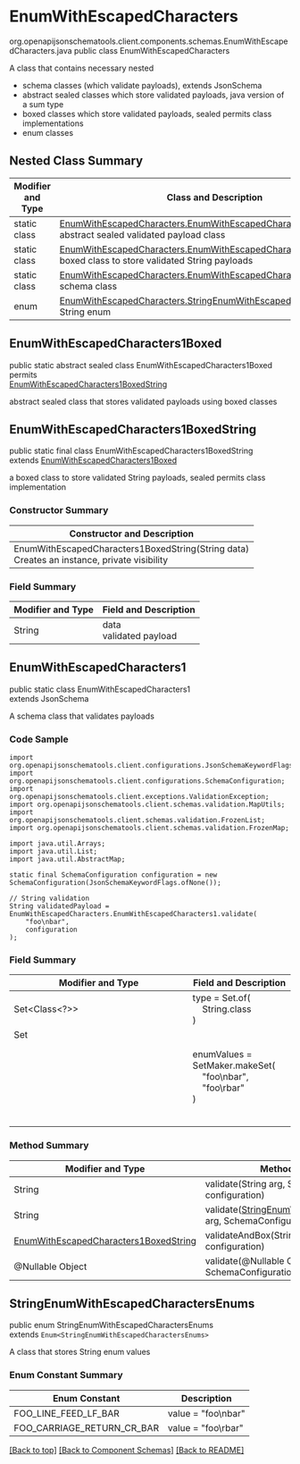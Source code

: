 # EnumWithEscapedCharacters
org.openapijsonschematools.client.components.schemas.EnumWithEscapedCharacters.java
public class EnumWithEscapedCharacters

A class that contains necessary nested
- schema classes (which validate payloads), extends JsonSchema
- abstract sealed classes which store validated payloads, java version of a sum type
- boxed classes which store validated payloads, sealed permits class implementations
- enum classes

## Nested Class Summary
| Modifier and Type | Class and Description |
| ----------------- | ---------------------- |
| static class | [EnumWithEscapedCharacters.EnumWithEscapedCharacters1Boxed](#enumwithescapedcharacters1boxed)<br> abstract sealed validated payload class |
| static class | [EnumWithEscapedCharacters.EnumWithEscapedCharacters1BoxedString](#enumwithescapedcharacters1boxedstring)<br> boxed class to store validated String payloads |
| static class | [EnumWithEscapedCharacters.EnumWithEscapedCharacters1](#enumwithescapedcharacters1)<br> schema class |
| enum | [EnumWithEscapedCharacters.StringEnumWithEscapedCharactersEnums](#stringenumwithescapedcharactersenums)<br>String enum |

## EnumWithEscapedCharacters1Boxed
public static abstract sealed class EnumWithEscapedCharacters1Boxed<br>
permits<br>
[EnumWithEscapedCharacters1BoxedString](#enumwithescapedcharacters1boxedstring)

abstract sealed class that stores validated payloads using boxed classes

## EnumWithEscapedCharacters1BoxedString
public static final class EnumWithEscapedCharacters1BoxedString<br>
extends [EnumWithEscapedCharacters1Boxed](#enumwithescapedcharacters1boxed)

a boxed class to store validated String payloads, sealed permits class implementation

### Constructor Summary
| Constructor and Description |
| --------------------------- |
| EnumWithEscapedCharacters1BoxedString(String data)<br>Creates an instance, private visibility |

### Field Summary
| Modifier and Type | Field and Description |
| ----------------- | ---------------------- |
| String | data<br>validated payload |

## EnumWithEscapedCharacters1
public static class EnumWithEscapedCharacters1<br>
extends JsonSchema

A schema class that validates payloads

### Code Sample
```
import org.openapijsonschematools.client.configurations.JsonSchemaKeywordFlags;
import org.openapijsonschematools.client.configurations.SchemaConfiguration;
import org.openapijsonschematools.client.exceptions.ValidationException;
import org.openapijsonschematools.client.schemas.validation.MapUtils;
import org.openapijsonschematools.client.schemas.validation.FrozenList;
import org.openapijsonschematools.client.schemas.validation.FrozenMap;

import java.util.Arrays;
import java.util.List;
import java.util.AbstractMap;

static final SchemaConfiguration configuration = new SchemaConfiguration(JsonSchemaKeywordFlags.ofNone());

// String validation
String validatedPayload = EnumWithEscapedCharacters.EnumWithEscapedCharacters1.validate(
    "foo\nbar",
    configuration
);
```

### Field Summary
| Modifier and Type | Field and Description |
| ----------------- | ---------------------- |
| Set<Class<?>> | type = Set.of(<br/>&nbsp;&nbsp;&nbsp;&nbsp;String.class<br/>)<br/> |
| Set<Object> | enumValues = SetMaker.makeSet(<br>&nbsp;&nbsp;&nbsp;&nbsp;"foo\nbar",<br>&nbsp;&nbsp;&nbsp;&nbsp;"foo\rbar"<br>)<br> |

### Method Summary
| Modifier and Type | Method and Description |
| ----------------- | ---------------------- |
| String | validate(String arg, SchemaConfiguration configuration) |
| String | validate([StringEnumWithEscapedCharactersEnums](#stringenumwithescapedcharactersenums) arg, SchemaConfiguration configuration) |
| [EnumWithEscapedCharacters1BoxedString](#enumwithescapedcharacters1boxedstring) | validateAndBox(String arg, SchemaConfiguration configuration) |
| @Nullable Object | validate(@Nullable Object arg, SchemaConfiguration configuration) |
## StringEnumWithEscapedCharactersEnums
public enum StringEnumWithEscapedCharactersEnums<br>
extends `Enum<StringEnumWithEscapedCharactersEnums>`

A class that stores String enum values

### Enum Constant Summary
| Enum Constant | Description |
| ------------- | ----------- |
| FOO_LINE_FEED_LF_BAR | value = "foo\nbar" |
| FOO_CARRIAGE_RETURN_CR_BAR | value = "foo\rbar" |

[[Back to top]](#top) [[Back to Component Schemas]](../../../README.md#Component-Schemas) [[Back to README]](../../../README.md)
